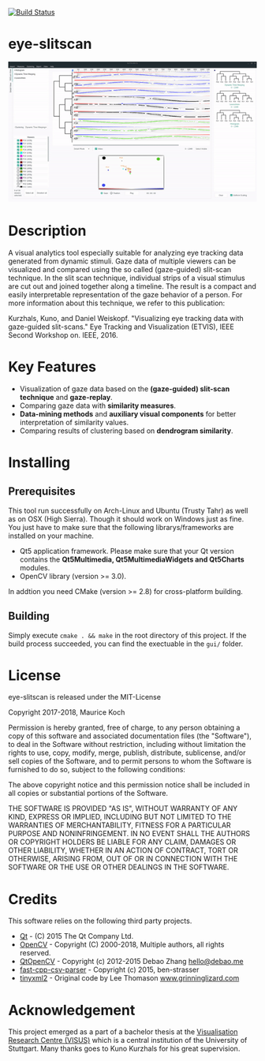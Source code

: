 [![Build Status](https://travis-ci.org/Maurice189/eye-slitscan.svg?branch=master)](https://travis-ci.org/Maurice189/eye-slitscan)

# eye-slitscan
![Teaser gif of tool in action](teaser.gif)

# Description
A visual analytics tool especially suitable for analyzing eye tracking data generated from dynamic stimuli.
Gaze data of multiple viewers can be visualized and compared using the so called (gaze-guided) slit-scan technique. In the slit scan technique, individual strips of a visual stimulus are cut out and joined together along a timeline. The result is a compact and easily interpretable representation of the gaze behavior of a person. 
For more information about this technique, we refer to this publication:

Kurzhals, Kuno, and Daniel Weiskopf. "Visualizing eye tracking data with gaze-guided slit-scans." Eye Tracking and Visualization (ETVIS), IEEE Second Workshop on. IEEE, 2016.


# Key Features

* Visualization of gaze data based on the **(gaze-guided) slit-scan technique**
and **gaze-replay**.
* Comparing gaze data with **similarity measures**.
* **Data-mining methods** and **auxiliary visual components** for better interpretation of similarity values.
* Comparing results of clustering based on **dendrogram similarity**.

# Installing

## Prerequisites

This tool run successfully on Arch-Linux and Ubuntu (Trusty Tahr) as well as on OSX (High Sierra).
Though it should work on Windows just as fine. You just have to make sure that the following 
librarys/frameworks are installed on your machine.

* Qt5 application framework. Please make sure that your Qt version contains the **Qt5Multimedia, Qt5MultimediaWidgets and Qt5Charts** modules.
* OpenCV library (version >= 3.0).

In addtion you need CMake (version >= 2.8) for cross-platform building.


## Building

Simply execute `cmake . && make` in the root directory of this project. If the build process succeeded, you can 
find the exectuable in the `gui/` folder.

# License
eye-slitscan is released under the MIT-License

Copyright 2017-2018, Maurice Koch

Permission is hereby granted, free of charge, to any person obtaining a copy of this software and associated documentation files (the "Software"), to deal in the Software without restriction, including without limitation the rights to use, copy, modify, merge, publish, distribute, sublicense, and/or sell copies of the Software, and to permit persons to whom the Software is furnished to do so, subject to the following conditions:

The above copyright notice and this permission notice shall be included in all copies or substantial portions of the Software.

THE SOFTWARE IS PROVIDED "AS IS", WITHOUT WARRANTY OF ANY KIND, EXPRESS OR IMPLIED, INCLUDING BUT NOT LIMITED TO THE WARRANTIES OF MERCHANTABILITY, FITNESS FOR A PARTICULAR PURPOSE AND NONINFRINGEMENT. IN NO EVENT SHALL THE AUTHORS OR COPYRIGHT HOLDERS BE LIABLE FOR ANY CLAIM, DAMAGES OR OTHER LIABILITY, WHETHER IN AN ACTION OF CONTRACT, TORT OR OTHERWISE, ARISING FROM, OUT OF OR IN CONNECTION WITH THE SOFTWARE OR THE USE OR OTHER DEALINGS IN THE SOFTWARE.

# Credits
This software relies on the following third party projects.
* [Qt](https://github.com/qt) -  (C) 2015 The Qt Company Ltd.
* [OpenCV](https://github.com/opencv/opencv) - Copyright (C) 2000-2018, Multiple authors, all rights reserved.
* [QtOpenCV](https://github.com/dbzhang800/QtOpenCV.git) - Copyright (c) 2012-2015 Debao Zhang <hello@debao.me>
* [fast-cpp-csv-parser](https://github.com/ben-strasser/fast-cpp-csv-parser.git) - Copyright (c) 2015, ben-strasser
* [tinyxml2](https://github.com/leethomason/tinyxml2.git) - Original code by Lee Thomason www.grinninglizard.com

# Acknowledgement

This project emerged as a part of a bachelor thesis at the [Visualisation Research Centre (VISUS)](https://www.visus.uni-stuttgart.de/index.en.html) which is a central institution of the University of Stuttgart. Many thanks goes to Kuno Kurzhals for his great supervision.

